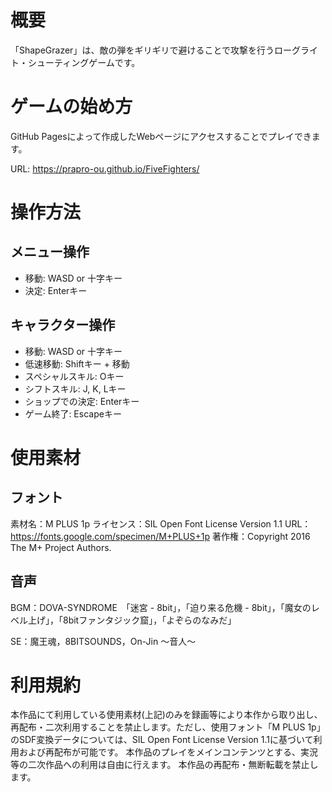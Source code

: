 # 概要
「ShapeGrazer」は、敵の弾をギリギリで避けることで攻撃を行うローグライト・シューティングゲームです。

# ゲームの始め方
GitHub Pagesによって作成したWebページにアクセスすることでプレイできます。

URL: https://prapro-ou.github.io/FiveFighters/

# 操作方法
## メニュー操作
- 移動: WASD or 十字キー
- 決定: Enterキー

## キャラクター操作
- 移動: WASD or 十字キー
- 低速移動: Shiftキー + 移動
- スペシャルスキル: Oキー
- シフトスキル: J, K, Lキー
- ショップでの決定: Enterキー
- ゲーム終了: Escapeキー

# 使用素材
## フォント
素材名：M PLUS 1p
ライセンス：SIL Open Font License Version 1.1
URL：https://fonts.google.com/specimen/M+PLUS+1p
著作権：Copyright 2016 The M+ Project Authors. 

## 音声
BGM：DOVA-SYNDROME　「迷宮 - 8bit」，「迫り来る危機 - 8bit」，「魔女のレベル上げ」，「8bitファンタジック窟」，「よぞらのなみだ」

SE：魔王魂，8BITSOUNDS，On-Jin ～音人～

# 利用規約
本作品にて利用している使用素材(上記)のみを録画等により本作から取り出し、再配布・二次利用することを禁止します。ただし、使用フォント「M PLUS 1p」のSDF変換データについては、SIL Open Font License Version 1.1に基づいて利用および再配布が可能です。
本作品のプレイをメインコンテンツとする、実況等の二次作品への利用は自由に行えます。
本作品の再配布・無断転載を禁止します。
